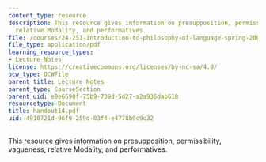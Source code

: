 ```yaml
---
content_type: resource
description: This resource gives information on presupposition, permissibility,  vagueness,
  relative Modality, and performatives.
file: /courses/24-251-introduction-to-philosophy-of-language-spring-2005/4910721d96f9259d03f4e4778b9c9c32_handout14.pdf
file_type: application/pdf
learning_resource_types:
- Lecture Notes
license: https://creativecommons.org/licenses/by-nc-sa/4.0/
ocw_type: OCWFile
parent_title: Lecture Notes
parent_type: CourseSection
parent_uid: e0e6690f-75b9-739d-5d27-a2a936dab618
resourcetype: Document
title: handout14.pdf
uid: 4910721d-96f9-259d-03f4-e4778b9c9c32
---
```

This resource gives information on presupposition, permissibility,  vagueness, relative Modality, and performatives.